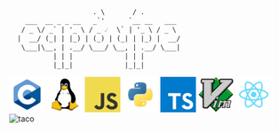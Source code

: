 ```
                                
                     . \       / .
    ___  __ _ _ __   _`'      `__ __   ___ 
   / _ \/ _` | '_ \ / _ ☄️  \` | '_ \ / _ \
  |  __/ (_| | |_) | (_) | (_| | |_) |  __/
   \___|\__, | .__/ \___/ \__, | .__/ \___|
           | | |             | | |
           |_|_|             |_|_|

```

<p align="left">
  <img src="https://raw.githubusercontent.com/github/explore/f3e22f0dca2be955676bc70d6214b95b13354ee8/topics/c/c.png" alt="c" width="64" height="64"/>
  <img src="https://raw.githubusercontent.com/github/explore/80688e429a7d4ef2fca1e82350fe8e3517d3494d/topics/linux/linux.png" class="rounded mr-3" width="64" height="64" alt="linux">
  <img src="https://raw.githubusercontent.com/github/explore/80688e429a7d4ef2fca1e82350fe8e3517d3494d/topics/javascript/javascript.png" alt="javascript" width="64" height="64"/>
  <img src="https://raw.githubusercontent.com/github/explore/80688e429a7d4ef2fca1e82350fe8e3517d3494d/topics/python/python.png" alt="python" width="64" height="64"/>
  <img src="https://raw.githubusercontent.com/github/explore/80688e429a7d4ef2fca1e82350fe8e3517d3494d/topics/typescript/typescript.png" alt="typescript" width="64" height="64"/>
  <img src="https://raw.githubusercontent.com/github/explore/80688e429a7d4ef2fca1e82350fe8e3517d3494d/topics/vim/vim.png" class="rounded mr-3" width="64" height="64" alt="vim">
  <img src="https://raw.githubusercontent.com/github/explore/80688e429a7d4ef2fca1e82350fe8e3517d3494d/topics/react/react.png" class="rounded mr-3" width="64" height="64" alt="react">
  <img src="https://eqpoqpe.github.io/projects/taco/images/taco-logo.png" class="rounded mr-3" width="64" alt="taco">
</p>

